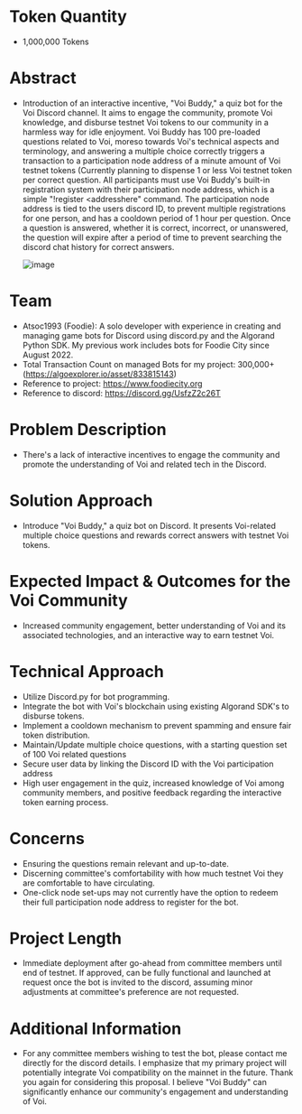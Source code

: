 
# Token Quantity
- 1,000,000 Tokens

# Abstract
- Introduction of an interactive incentive, "Voi Buddy," a quiz bot for the Voi Discord channel. It aims to engage the community, promote Voi knowledge, and disburse testnet Voi tokens to our community in a harmless way for idle enjoyment. Voi Buddy has 100 pre-loaded questions related to Voi, moreso towards Voi's technical aspects and terminology, and answering a multiple choice correctly triggers a transaction to a participation node address of a minute amount of Voi testnet tokens (Currently planning to dispense 1 or less Voi testnet token per correct question. All participants must use Voi Buddy's built-in registration system with their participation node address, which is a simple "!register <addresshere" command. The participation node address is tied to the users discord ID, to prevent multiple registrations for one person, and has a cooldown period of 1 hour per question. Once a question is answered, whether it is correct, incorrect, or unanswered, the question will expire after a period of time to prevent searching the discord chat history for correct answers.

  ![image](https://github.com/atsoc1993/governance/assets/144640214/12aa518a-0746-49a0-8f23-ddb8c44538aa)


# Team
- Atsoc1993 (Foodie): A solo developer with experience in creating and managing game bots for Discord using discord.py and the Algorand Python SDK. My previous work includes bots for Foodie City since August 2022.
- Total Transaction Count on managed Bots for my project: 300,000+ (https://algoexplorer.io/asset/833815143)
- Reference to project: https://www.foodiecity.org
- Reference to discord: https://discord.gg/UsfzZ2c26T

# Problem Description
- There's a lack of interactive incentives to engage the community and promote the understanding of Voi and related tech in the Discord.

# Solution Approach
- Introduce "Voi Buddy," a quiz bot on Discord. It presents Voi-related multiple choice questions and rewards correct answers with testnet Voi tokens.


# Expected Impact & Outcomes for the Voi Community
- Increased community engagement, better understanding of Voi and its associated technologies, and an interactive way to earn testnet Voi.

# Technical Approach
- Utilize Discord.py for bot programming.
- Integrate the bot with Voi's blockchain using existing Algorand SDK's to disburse tokens.
- Implement a cooldown mechanism to prevent spamming and ensure fair token distribution.
- Maintain/Update multiple choice questions, with a starting question set of 100 Voi related questions
- Secure user data by linking the Discord ID with the Voi participation address
- High user engagement in the quiz, increased knowledge of Voi among community members, and positive feedback regarding the interactive token earning process.

# Concerns
- Ensuring the questions remain relevant and up-to-date.
- Discerning committee's comfortability with how much testnet Voi they are comfortable to have circulating.
- One-click node set-ups may not currently have the option to redeem their full participation node address to register for the bot.

# Project Length
- Immediate deployment after go-ahead from committee members until end of testnet. If approved, can be fully functional and launched at request once the bot is invited to the discord, assuming minor adjustments at committee's preference are not requested.

# Additional Information
- For any committee members wishing to test the bot, please contact me directly for the discord details. I emphasize that my primary project will potentially integrate Voi compatibility on the mainnet in the future. Thank you again for considering this proposal. I believe "Voi Buddy" can significantly enhance our community's engagement and understanding of Voi.
